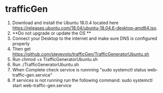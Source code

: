 # trafficGen
1. Download and install the Ubuntu 18.0.4 located here https://releases.ubuntu.com/18.04/ubuntu-18.04.6-desktop-amd64.iso.  
2. **Do not upgrade or update the OS **
3. Connect your Desktop to the internet and make sure DNS is configured properly
4. Then get https://github.com/stevevoto/trafficGen/TrafficGeneratorUbuntu.sh
5. Run chmod +x TrafficGeneratorUbuntu.sh
6. Run ./TrafficGeneratorUbuntu.sh
7. When Complete check service is runnning "sudo systemctl status web-traffic-gen.service"
8. If services is not running run the following command: sudo systemctl start web-traffic-gen.service
